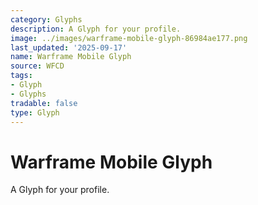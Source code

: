 ```yaml
---
category: Glyphs
description: A Glyph for your profile.
image: ../images/warframe-mobile-glyph-86984ae177.png
last_updated: '2025-09-17'
name: Warframe Mobile Glyph
source: WFCD
tags:
- Glyph
- Glyphs
tradable: false
type: Glyph
---
```


# Warframe Mobile Glyph

A Glyph for your profile.

